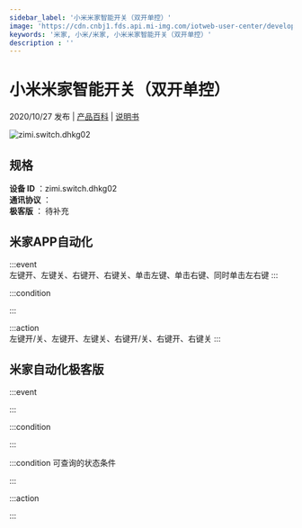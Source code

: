 ```yaml
---
sidebar_label: '小米米家智能开关（双开单控）'
image: 'https://cdn.cnbj1.fds.api.mi-img.com/iotweb-user-center/developer_1679047686722ALYjM9bU.png?GalaxyAccessKeyId=AKVGLQWBOVIRQ3XLEW&Expires=9223372036854775807&Signature=WURHh/8L86f+VujA3YnkJwshdIQ='
keywords: '米家, 小米/米家, 小米米家智能开关（双开单控）'
description : ''
---
```

# 小米米家智能开关（双开单控）

2020/10/27 发布 | [产品百科](https://home.mi.com/webapp/content/baike/product/index.html?model=zimi.switch.dhkg02/) | [说明书](https://home.mi.com/views/introduction.html?model=zimi.switch.dhkg02&region=cn)

![zimi.switch.dhkg02](https://cdn.cnbj1.fds.api.mi-img.com/iotweb-user-center/developer_1679047686722ALYjM9bU.png?GalaxyAccessKeyId=AKVGLQWBOVIRQ3XLEW&Expires=9223372036854775807&Signature=WURHh/8L86f+VujA3YnkJwshdIQ=)

## 规格  
> 
**设备 ID** ：zimi.switch.dhkg02  
**通讯协议** ：  
**极客版**  ： 待补充 


## 米家APP自动化  

:::event  
左键开、左键关、右键开、右键关、单击左键、单击右键、同时单击左右键
:::

:::condition  

:::

:::action   
左键开/关、左键开、左键关、右键开/关、右键开、右键关
:::

## 米家自动化极客版  

:::event  

:::

:::condition  

:::

:::condition 可查询的状态条件  

:::

:::action  

:::

        
